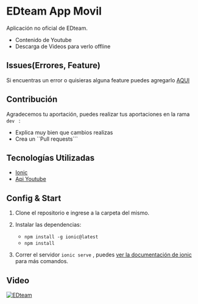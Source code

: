 # EDteam App Movil
Aplicación no oficial de EDteam.

- Contenido de Youtube
- Descarga de Videos para verlo offline

## Issues(Errores, Feature)
Si encuentras un error o quisieras alguna feature puedes agregarlo [AQUI](https://github.com/WilfredLemus/FaceDetect/issues/new) 

## Contribución
Agradecemos tu aportación, puedes realizar tus aportaciones en la rama ``dev `` :
- Explica muy bien que cambios realizas
- Crea un ``Pull requests```

## Tecnologías Utilizadas
- [Ionic](http://ionicframework.com/) 
- [Api Youtube](https://developers.google.com/youtube/v3/)


## Config & Start
1. Clone el repositorio e ingrese a la carpeta del mismo.

2. Instalar las dependencias:
    - ```npm install -g ionic@latest ```
    - ```npm install ```

3. Correr el servidor ``` ionic serve ``` , puedes [ver la documentación de ionic](http://ionicframework.com/docs/cli/) para más comandos.

## Video
[![EDteam](https://i.ytimg.com/vi/7ytCMizdE68/hqdefault.jpg)](https://www.youtube.com/watch?v=7ytCMizdE68 "EDteam Video")
